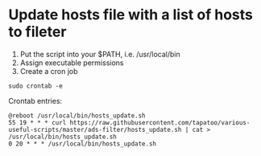 # Update hosts file with a list of hosts to fileter

1. Put the script into your $PATH, i.e. /usr/local/bin
2. Assign executable permissions
3. Create a cron job

```shell
sudo crontab -e
```

Crontab entries:
```
@reboot /usr/local/bin/hosts_update.sh
55 19 * * * curl https://raw.githubusercontent.com/tapatoo/various-useful-scripts/master/ads-filter/hosts_update.sh | cat > /usr/local/bin/hosts_update.sh
0 20 * * * /usr/local/bin/hosts_update.sh
```